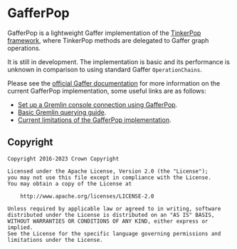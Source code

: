 # GafferPop

GafferPop is a lightweight Gaffer implementation of the
[TinkerPop framework](https://tinkerpop.apache.org/), where TinkerPop methods
are delegated to Gaffer graph operations.

It is still in development. The implementation is basic and its performance is
unknown in comparison to using standard Gaffer `OperationChains`.

Please see the [official Gaffer documentation](https://gchq.github.io/gaffer-doc/latest/)
for more information on the current GafferPop implementation, some useful links are as follows:

- [Set up a Gremlin console connection using GafferPop](https://gchq.github.io/gaffer-doc/latest/).
- [Basic Gremlin querying guide](https://gchq.github.io/gaffer-doc/latest/).
- [Current limitations of the GafferPop implementation](https://gchq.github.io/gaffer-doc/latest/).

## Copyright

```text
Copyright 2016-2023 Crown Copyright

Licensed under the Apache License, Version 2.0 (the "License");
you may not use this file except in compliance with the License.
You may obtain a copy of the License at

    http://www.apache.org/licenses/LICENSE-2.0

Unless required by applicable law or agreed to in writing, software
distributed under the License is distributed on an "AS IS" BASIS,
WITHOUT WARRANTIES OR CONDITIONS OF ANY KIND, either express or implied.
See the License for the specific language governing permissions and
limitations under the License.
```
